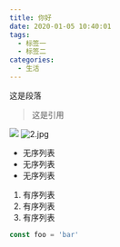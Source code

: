 ```yaml
---
title: 你好
date: 2020-01-05 10:40:01
tags:
  - 标签一
  - 标签二
categories:
  - 生活
---
```


<!-- 以上是文章的配置  YAML 语法 -->

<!-- 以下是文章的正文 -->

这是段落
> 这是引用

![](/blog/images/1.jpg)
![2.jpg](http://ww1.sinaimg.cn/large/0077Rz1Cgy1galm9xz80lj30je04gjrj.jpg)

- 无序列表
- 无序列表
- 无序列表

1. 有序列表
2. 有序列表
3. 有序列表

```js
const foo = 'bar'
```
